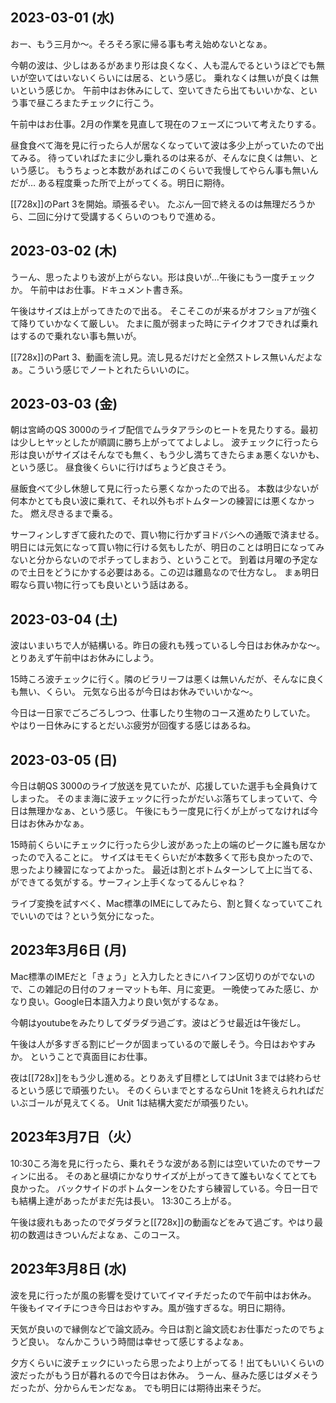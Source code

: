 ## 2023-03-01 (水)

おー、もう三月か〜。そろそろ家に帰る事も考え始めないとなぁ。

今朝の波は、少しはあるがあまり形は良くなく、人も混んでるというほどでも無いが空いてはいないくらいには居る、という感じ。
乗れなくは無いが良くは無いという感じか。
午前中はお休みにして、空いてきたら出てもいいかな、という事で昼ころまたチェックに行こう。

午前中はお仕事。2月の作業を見直して現在のフェーズについて考えたりする。

昼食食べて海を見に行ったら人が居なくなっていて波は多少上がっていたので出てみる。
待っていればたまに少し乗れるのは来るが、そんなに良くは無い、という感じ。
もうちょっと本数があればこのくらいで我慢してやらん事も無いんだが…
ある程度乗った所で上がってくる。明日に期待。

[[728x]]のPart 3を開始。頑張るぞい。
たぶん一回で終えるのは無理だろうから、二回に分けて受講するくらいのつもりで進める。

## 2023-03-02 (木)

うーん、思ったよりも波が上がらない。形は良いが…午後にもう一度チェックか。
午前中はお仕事。ドキュメント書き系。

午後はサイズは上がってきたので出る。
そこそこのが来るがオフショアが強くて降りていかなくて厳しい。
たまに風が弱まった時にテイクオフできれば乗れはするので乗れない事も無いが。

[[728x]]のPart 3、動画を流し見。流し見るだけだと全然ストレス無いんだよなぁ。こういう感じでノートとれたらいいのに。

## 2023-03-03 (金)

朝は宮崎のQS 3000のライブ配信でムラタアラシのヒートを見たりする。最初は少しヒヤッとしたが順調に勝ち上がっててよしよし。
波チェックに行ったら形は良いがサイズはそんなでも無く、もう少し満ちてきたらまぁ悪くないかも、という感じ。
昼食後くらいに行けばちょうど良さそう。

昼飯食べて少し休憩して見に行ったら悪くなかったので出る。
本数は少ないが何本かとても良い波に乗れて、それ以外もボトムターンの練習には悪くなかった。
燃え尽きるまで乗る。

サーフィンしすぎて疲れたので、買い物に行かずヨドバシへの通販で済ませる。
明日には元気になって買い物に行ける気もしたが、明日のことは明日になってみないと分からないのでポチってしまおう、ということで。
到着は月曜の予定なので土日をどうにかする必要はある。この辺は離島なので仕方なし。
まぁ明日暇なら買い物に行っても良いという話はある。

## 2023-03-04 (土)

波はいまいちで人が結構いる。昨日の疲れも残っているし今日はお休みかな〜。
とりあえず午前中はお休みにしよう。

15時ころ波チェックに行く。隣のビラリーフは悪くは無いんだが、そんなに良くも無い、くらい。
元気なら出るが今日はお休みでいいかな〜。

今日は一日家でごろごろしつつ、仕事したり生物のコース進めたりしていた。
やはり一日休みにするとだいぶ疲労が回復する感じはあるね。

## 2023-03-05 (日)

今日は朝QS 3000のライブ放送を見ていたが、応援していた選手も全員負けてしまった。
そのまま海に波チェックに行ったがだいぶ落ちてしまっていて、今日は無理かなぁ、という感じ。
午後にもう一度見に行くが上がってなければ今日はお休みかなぁ。

15時前くらいにチェックに行ったら少し波があった上の端のピークに誰も居なかったので入ることに。
サイズはモモくらいだが本数多くて形も良かったので、思ったより練習になってよかった。
最近は割とボトムターンして上に当てる、ができてる気がする。サーフィン上手くなってるんじゃね？

ライブ変換を試すべく、Mac標準のIMEにしてみたら、割と賢くなっていてこれでいいのでは？という気分になった。

## 2023年3月6日 (月)

Mac標準のIMEだと「きょう」と入力したときにハイフン区切りのがでないので、この雑記の日付のフォーマットも年、月に変更。
一晩使ってみた感じ、かなり良い。Google日本語入力より良い気がするなぁ。

今朝はyoutubeをみたりしてダラダラ過ごす。波はどうせ最近は午後だし。

午後は人が多すぎる割にピークが固まっているので厳しそう。今日はおやすみか。
ということで真面目にお仕事。

夜は[[728x]]をもう少し進める。とりあえず目標としてはUnit 3までは終わらせるという感じで頑張りたい。
そのくらいまでとするならUnit 1を終えられればだいぶゴールが見えてくる。
Unit 1は結構大変だが頑張りたい。

## 2023年3月7日（火）

10:30ころ海を見に行ったら、乗れそうな波がある割には空いていたのでサーフィンに出る。
そのあと昼頃にかなりサイズが上がってきて誰もいなくてとても良かった。
バックサイドのボトムターンをひたすら練習している。今日一日でも結構上達があったがまだ先は長い。
13:30ころ上がる。

午後は疲れもあったのでダラダラと[[728x]]の動画などをみて過ごす。やはり最初の数週はきついんだよなぁ、このコース。

## 2023年3月8日 (水)

波を見に行ったが風の影響を受けていてイマイチだったので午前中はお休み。
午後もイマイチにつき今日はおやすみ。風が強すぎるな。明日に期待。

天気が良いので縁側などで論文読み。今日は割と論文読むお仕事だったのでちょうど良い。
なんかこういう時間は幸せって感じするよなぁ。

夕方くらいに波チェックにいったら思ったより上がってる！出てもいいくらいの波だったがもう日が暮れるので今日はお休み。
うーん、昼みた感じはダメそうだったが、分からんモンだなぁ。
でも明日には期待出来そうだ。